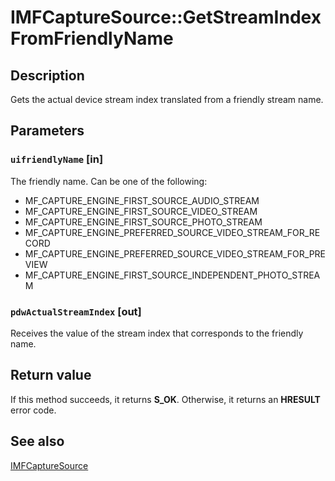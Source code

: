 # IMFCaptureSource::GetStreamIndexFromFriendlyName

## Description

Gets the actual device stream index translated from a friendly stream name.

## Parameters

### `uifriendlyName` [in]

The friendly name. Can be one of the following:

* MF_CAPTURE_ENGINE_FIRST_SOURCE_AUDIO_STREAM
* MF_CAPTURE_ENGINE_FIRST_SOURCE_VIDEO_STREAM
* MF_CAPTURE_ENGINE_FIRST_SOURCE_PHOTO_STREAM
* MF_CAPTURE_ENGINE_PREFERRED_SOURCE_VIDEO_STREAM_FOR_RECORD
* MF_CAPTURE_ENGINE_PREFERRED_SOURCE_VIDEO_STREAM_FOR_PREVIEW
* MF_CAPTURE_ENGINE_FIRST_SOURCE_INDEPENDENT_PHOTO_STREAM

### `pdwActualStreamIndex` [out]

Receives the value of the stream index that corresponds to the friendly name.

## Return value

If this method succeeds, it returns **S_OK**. Otherwise, it returns an **HRESULT** error code.

## See also

[IMFCaptureSource](https://learn.microsoft.com/windows/desktop/api/mfcaptureengine/nn-mfcaptureengine-imfcapturesource)